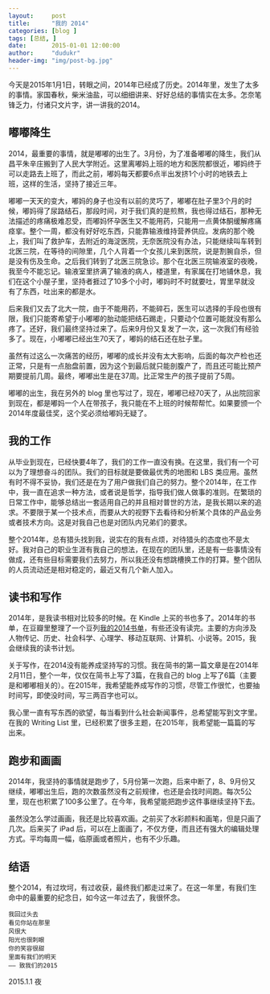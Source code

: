 ```yaml
---
layout:     post
title:      "我的 2014"
categories: [blog ]
tags: [总结, ]
date:       2015-01-01 12:00:00
author:     "dudukr"
header-img: "img/post-bg.jpg"
---
```


今天是2015年1月1日，转眼之间，2014年已经成了历史。2014年里，发生了太多的事情。家国春秋，柴米油盐，可以细细讲来、好好总结的事情实在太多。怎奈笔锋乏力，付诸只文片字，讲一讲我的2014。

## 嘟嘟降生

2014，最重要的事情，就是嘟嘟的出生了。3月份，为了准备嘟嘟的降生，我们从昌平朱辛庄搬到了人民大学附近。这里离嘟妈上班的地方和医院都很近，嘟妈终于可以走路去上班了，而此之前，嘟妈每天都要6点半出发挤1个小时的地铁去上班，这样的生活，坚持了接近三年。

嘟嘟一天天的变大，嘟妈的身子也没有以前的灵巧了，嘟嘟在肚子里3个月的时候，嘟妈得了尿路结石，那段时间，对于我们真的是煎熬，我也得过结石，那种无法描述的疼痛极难忍受，而嘟妈怀孕医生又不能用药，只能用一点黄体酮缓解疼痛痉挛。整个一周，都没有好好吃东西，只能靠输液维持营养供应。发病的那个晚上，我们叫了救护车，去附近的海淀医院，无奈医院没有办法，只能继续叫车转到北医三院，在等待的间隙里，几个人背着一个女孩儿来到医院，说是割腕自杀，但是没有伤及生命。之后我们转到了北医三院急诊。那个在北医三院输液室的夜晚，我至今不能忘记。输液室里挤满了输液的病人，楼道里，有家属在打地铺休息，我们在这个小屋子里，坚持者捱过了10多个小时，嘟妈时不时就要吐，胃里早就没有了东西，吐出来的都是水。

后来我们又去了北大一院，由于不能用药，不能碎石，医生可以选择的手段也很有限，我们只能寄希望于小嘟嘟的胎动能把结石踢走，只要动个位置可能就没有那么疼了。还好，我们最终坚持过来了。后来9月份又复发了一次，这一次我们有经验多了。现在，小嘟嘟已经出生70天了，嘟妈的结石还在肚子里。

虽然有过这么一次痛苦的经历，嘟嘟的成长并没有太大影响，后面的每次产检也还正常，只是有一点胎盘前置，因为这个到最后就只能剖腹产了，而且还可能比预产期要提前几周。最终，嘟嘟出生是在37周。比正常生产的孩子提前了5周。

嘟嘟的出生，我在另外的 blog 里也写过了，现在，嘟嘟已经70天了，从出院回家到现在，都是嘟妈一个人在带孩子，我只能在不上班的时候帮帮忙。如果要颁一个2014年度最佳奖，这个奖必须给嘟妈无疑了。

## 我的工作

从毕业到现在，已经快要4年了，我们的工作一直没有换。在这里，我们有一个可以为了理想奋斗的团队。我们的目标就是要做最优秀的地图和 LBS 类应用。虽然有时不得不妥协，我们还是在为了用户做我们自己的努力。整个2014年，在工作中，我一直在追求一种方法，或者说是哲学，指导我们做人做事的准则。在繁琐的日常工作中，能够总结出一套适用自己的并且相对普世的方法，是我长期以来的追求。不要限于某一个技术点，而要从大的视野下去看待和分析某个具体的产品业务或者技术方向。这是对我自己也是对团队内兄弟们的要求。

整个2014年，总有猎头找到我，说实在的我有点烦，对待猎头的态度也不是太好。我对自己的职业生涯有我自己的想法，在现在的团队里，还是有一些事情没有做成，还有些目标需要我们去努力，所以我还没有想跳槽换工作的打算。整个团队的人员流动还是相对稳定的，最近又有几个新人加入。

## 读书和写作

2014年，是我读书相对比较多的时候。在 Kindle 上买的书也多了。2014年的书单，在豆瓣里整理了一个豆列[我的2014书单](http://www.douban.com/doulist/3502497/)，有些还没有读完。主要的方向涉及人物传记、历史、社会科学、心理学、移动互联网、计算机、小说等。2015，我会继续我的读书计划。

关于写作，在2014没有能养成坚持写的习惯。我在简书的第一篇文章是在2014年2月11日，整个一年，仅仅在简书上写了3篇，在我自己的 blog 上写了6篇（主要是和嘟嘟相关的）。在2015年，我希望能养成写作的习惯，尽管工作很忙，也要抽时间写，即使没时间，写三两百字也可以。

我心里一直有写东西的欲望，每当看到什么社会新闻事件，总希望能写到文字里。在我的 Writing List 里，已经积累了很多主题，在2015年，我希望能一篇篇的写出来。

## 跑步和画画

2014年，我坚持的事情就是跑步了，5月份第一次跑，后来中断了，8、9月份又继续，嘟嘟出生后，跑的次数虽然没有之前规律，也还是会找时间跑。每次5公里，现在也积累了100多公里了。在今年，我希望能把跑步这件事继续坚持下去。

虽然没怎么学过画画，我还是比较喜欢画。之前买了水彩颜料和画笔，但是只画了几次。后来买了 iPad 后，可以在上面画了，不仅方便，而且还有强大的编辑处理方式。平均每周一幅，临原画或者照片，也有不少乐趣。

## 结语

整个2014，有过坎坷，有过收获，最终我们都走过来了。在这一年里，有我们生命中的最重要的纪念日，如今这一年过去了，我很怀念。

```
我回过头去
看见你站在那里
风很大
阳光也很刺眼
你的笑容很甜
里面有我们的明天
—— 致我们的2015
```

2015.1.1 夜
